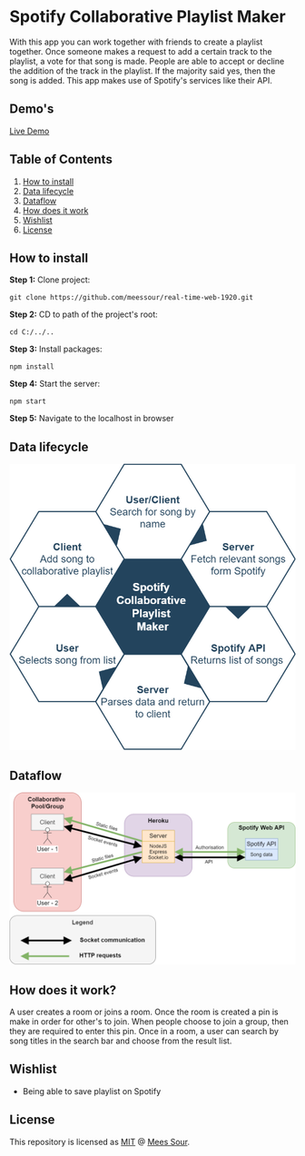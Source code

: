 # Spotify Collaborative Playlist Maker

With this app you can work together with friends to create a playlist together. Once someone makes a request to add a certain track to the playlist, a vote for that song is made. People are able to accept or decline the addition of the track in the playlist. If the majority said yes, then the song is added. This app makes use of Spotify's services like their API.

## Demo's

[Live Demo]()

## Table of Contents
1. [How to install](#How-to-install)
2. [Data lifecycle](#Data-lifecycle)
3. [Dataflow](#Dataflow)
4. [How does it work](#How-does-it-work)
5. [Wishlist](#Wishlist)
6. [License](#License)

## How to install
**Step 1:** Clone project:
```git
git clone https://github.com/meessour/real-time-web-1920.git
```

**Step 2:** CD to path of the project's root:
```git
cd C:/../..
```

**Step 3:** Install packages:
```git
npm install
```

**Step 4:** Start the server:
```git
npm start
```

**Step 5:** Navigate to the localhost in browser

## Data lifecycle
![Image](docs/img/final-app-readme/data-lifecycle.png)

## Dataflow
![Image](docs/img/final-app-readme/dataflow.png)

## How does it work?
A user creates a room or joins a room. Once the room is created a pin is make in order for other's to join. When people choose to join a group, then they are required to enter this pin. Once in a room, a user can search by song titles in the search bar and choose from the result list.

## Wishlist
* Being able to save playlist on Spotify

## License
This repository is licensed as [MIT](LICENSE) @ [Mees Sour](https://github.com/meessour).
